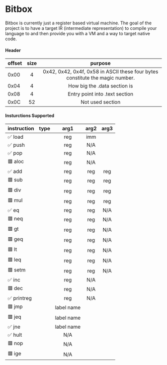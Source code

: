 # Bitbox

Bitbox is currently just a register based virtual machine.  The goal of the project is to have a target IR (intermediate representation) to compile your language to and then provide you with a VM and a way to target native code.

#### Header
| offset | size | purpose                                       |
|:-------|:----:|:---------------------------------------------:|
|  0x00  |  4   | 0x42, 0x42, 0x4f, 0x58 in ASCII these four bytes constitute the magic number.|
|  0x04  |  4   | How big the .data section is                  |
|  0x08  |  4   | Entry point into .text section                |
|  0x0C  |  52  | Not used section                              |

#### Insturctions Supported

|instruction |type| arg1 | arg2 | arg3 |
|:-----------|:--:|:----:|:----:|:----:|
|✅  load    |    | reg  |     imm     |
|✅  push    |    | reg  |     N/A     |
|✅  pop     |    | reg  |     N/A     |
|🟥  aloc    |    | reg  |     N/A     |
|✅  add     |    | reg  | reg  | reg  |
|🟥  sub     |    | reg  | reg  | reg  |
|🟥  div     |    | reg  | reg  | reg  |
|🟥  mul     |    | reg  | reg  | reg  |
|✅  eq      |    | reg  | reg  | N/A  |
|🟥  neq     |    | reg  | reg  | N/A  |
|🟥  gt      |    | reg  | reg  | N/A  |
|🟥  geq     |    | reg  | reg  | N/A  |
|🟥  lt      |    | reg  | reg  | N/A  |
|🟥  leq     |    | reg  | reg  | N/A  |
|🟥  setm    |    | reg  | reg  | N/A  |
|✅  inc     |    | reg  |     N/A     |
|🟥  dec     |    | reg  |     N/A     |
|✅  printreg|    | reg  |     N/A     |
|🟥  jmp     |    |      label name    |
|🟥  jeq     |    |      label name    |
|✅  jne     |    |      label name    |
|✅  hult    |    |        N/A         |
|🟥  nop     |    |        N/A         |
|🟥  ige     |    |        N/A         |
